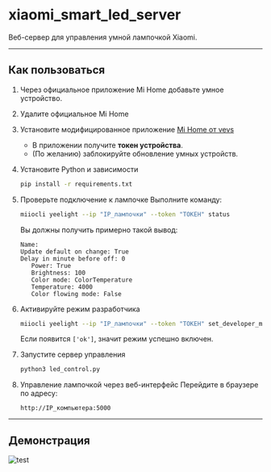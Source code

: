 # xiaomi_smart_led_server

Веб-сервер для управления умной лампочкой Xiaomi.

---

## Как пользоваться

1.  Через официальное приложение Mi Home добавьте умное устройство.

2. Удалите официальное Mi Home

3. Установите модифицированное приложение [Mi Home от vevs](https://www.vevs.me/2017/11/mi-home.html)

   * В приложении получите **токен устройства**.
   * (По желанию) заблокируйте обновление умных устройств.

4. Установите Python и зависимости

   ```bash
   pip install -r requirements.txt
   ```

5. Проверьте подключение к лампочке
   Выполните команду:

   ```bash
   miiocli yeelight --ip "IP_лампочки" --token "ТОКЕН" status
   ```

   Вы должны получить примерно такой вывод:

   ```
   Name:
   Update default on change: True
   Delay in minute before off: 0
      Power: True
      Brightness: 100
      Color mode: ColorTemperature
      Temperature: 4000
      Color flowing mode: False
   ```

6. Активируйте режим разработчика

   ```bash
   miiocli yeelight --ip "IP_лампочки" --token "ТОКЕН" set_developer_mode 1
   ```

   Если появится `['ok']`, значит режим успешно включен.

7. Запустите сервер управления

   ```bash
   python3 led_control.py
   ```

8. Управление лампочкой через веб-интерфейс
   Перейдите в браузере по адресу:

   ```
   http://IP_компьютера:5000
   ```

---

## Демонстрация

![test](https://user-images.githubusercontent.com/24592649/148617416-9396ef82-8cee-40ff-a5a3-8c26112ece27.gif)

